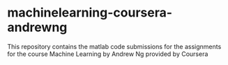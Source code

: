 # machinelearning-coursera-andrewng
This repository contains the matlab code submissions for the assignments for the course Machine Learning by Andrew Ng provided by Coursera
